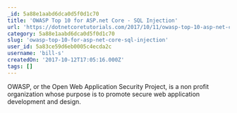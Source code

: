 ```yaml
---
_id: 5a88e1aabd6dca0d5f0d1c70
title: 'OWASP Top 10 for ASP.net Core - SQL Injection'
url: 'https://dotnetcoretutorials.com/2017/10/11/owasp-top-10-asp-net-core-sql-injection/'
category: 5a88e1aabd6dca0d5f0d1c70
slug: 'owasp-top-10-for-asp-net-core-sql-injection'
user_id: 5a83ce59d6eb0005c4ecda2c
username: 'bill-s'
createdOn: '2017-10-12T17:05:16.000Z'
tags: []
---
```


OWASP, or the Open Web Application Security Project, is a non profit organization whose purpose is to promote secure web application development and design. 
